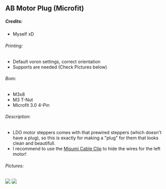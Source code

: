## AB Motor Plug (Microfit)
##### Credits:
- Myself xD

###### Printing:
- Default voron settings, correct orientation
- Supports are needed (Check Pictures below)

###### Bom:
- M3x8
- M3 T-Nut
- Microfit 3.0 4-Pin

###### Description:
- LDO motor steppers comes with that prewired steppers (which doesn't have a plug), so this is exactly for making a "plug" for them that looks clean and beautifull.
- I recommend to use the [Misumi Cable Clip](https://github.com/Ramalama2/Voron-2-Mods/tree/main/Misumi_Cable_Clip "Misumi Cable Clip") to hide the wires for the left motor!

###### Pictures:
![](https://github.com/Ramalama2/Voron-2-Mods/raw/main/AB_Plugs/Microfit/Pic-Index.png)
![](https://github.com/Ramalama2/Voron-2-Mods/raw/main/AB_Plugs/Microfit/AB_Connector_Plug_V2.1_Microfit.png)
